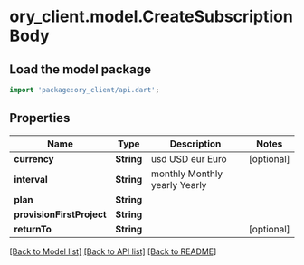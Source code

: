 # ory_client.model.CreateSubscriptionBody

## Load the model package
```dart
import 'package:ory_client/api.dart';
```

## Properties
Name | Type | Description | Notes
------------ | ------------- | ------------- | -------------
**currency** | **String** |  usd USD eur Euro | [optional] 
**interval** | **String** |  monthly Monthly yearly Yearly | 
**plan** | **String** |  | 
**provisionFirstProject** | **String** |  | 
**returnTo** | **String** |  | [optional] 

[[Back to Model list]](../README.md#documentation-for-models) [[Back to API list]](../README.md#documentation-for-api-endpoints) [[Back to README]](../README.md)


